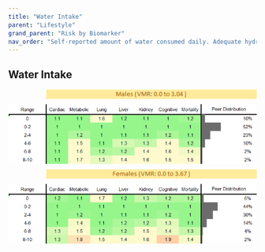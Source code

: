 ```yaml
---
title: "Water Intake"
parent: "Lifestyle"
grand_parent: "Risk by Biomarker"
nav_order: "Self-reported amount of water consumed daily. Adequate hydration is essential for all bodily functions, including temperature regulation, kidney health, and cognitive performance."
---
```



## Water Intake




<div style="display: flex; flex-direction: column; gap: 10px;">

  <img src="/assets/images/vmrbiomarker_water_intake__male.png" alt="Water Intake VMR Male" style="margin-left: 15%">
  <img src="/assets/images/rr_water_intake__male.png" alt="Water Intake RR Male">

  <img src="/assets/images/vmrbiomarker_water_intake__female.png" alt="Water Intake VMR Female" style="margin-left: 15%; ">
  <img src="/assets/images/rr_water_intake__female.png" alt="Water Intake RR Female">

</div>



